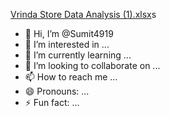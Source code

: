 [Vrinda Store Data Analysis (1).xlsx](https://github.com/user-attachments/files/16693758/Vrinda.Store.Data.Analysis.1.xlsx)s
- 👋 Hi, I’m @Sumit4919
- 👀 I’m interested in ...
- 🌱 I’m currently learning ...
- 💞️ I’m looking to collaborate on ...
- 📫 How to reach me ...
- 😄 Pronouns: ...
- ⚡ Fun fact: ...

<!---
Sumit4919/Sumit4919 is a ✨ special ✨ repository because its `README.md` (this file) appears on your GitHub profile.
You can click the Preview link to take a look at your changes.
--->
